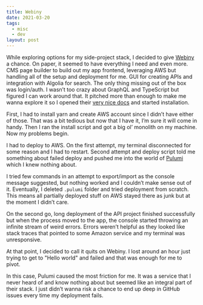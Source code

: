 ```yaml
---
title: Webiny
date: 2021-03-20
tags:
  - misc
  - dev
layout: post
---
```


While exploring options for my side-project stack, I decided to give [Webiny](https://www.webiny.com/) a chance. On paper, it seemed to have everything I need and even more. CMS page builder to build out my app frontend, leveraging AWS but handling all of the setup and deployment for me. GUI for creating APIs and integration with Algolia for search. The only thing missing out of the box was login/auth. I wasn’t too crazy about GraphQL and TypeScript but figured I can work around that. It pitched more than enough to make me wanna explore it so I opened their [very nice docs](https://www.webiny.com/docs/webiny/introduction/) and started installation.

First, I had to install yarn and create AWS account since I didn’t have either of those. That was a bit tedious but now that I have it, I’m sure it will come in handy. Then I ran the install script and got a big ol’ monolith on my machine. Now my problems begin.

I had to deploy to AWS. On the first attempt, my terminal disconnected for some reason and I had to restart. Second attempt and deploy script told me something about failed deploy and pushed me into the world of [Pulumi](https://www.pulumi.com/) which I knew nothing about.

I tried few commands in an attempt to export/import as the console message suggested, but nothing worked and I couldn’t make sense out of it. Eventually, I deleted `.pulumi` folder and tried deployment from scratch. This means all partially deployed stuff on AWS stayed there as junk but at the moment I didn’t care.

On the second go, long deployment of the API project finished successfully but when the process moved to the app, the console started throwing an infinite stream of weird errors. Errors weren’t helpful as they looked like stack traces that pointed to some Amazon service and my terminal was unresponsive.

At that point, I decided to call it quits on Webiny. I lost around an hour just trying to get to "Hello world" and failed and that was enough for me to pivot.

In this case, Pulumi caused the most friction for me. It was a service that I never heard of and know nothing about but seemed like an integral part of their stack. I just didn’t wanna risk a chance to end up deep in GitHub issues every time my deployment fails.
